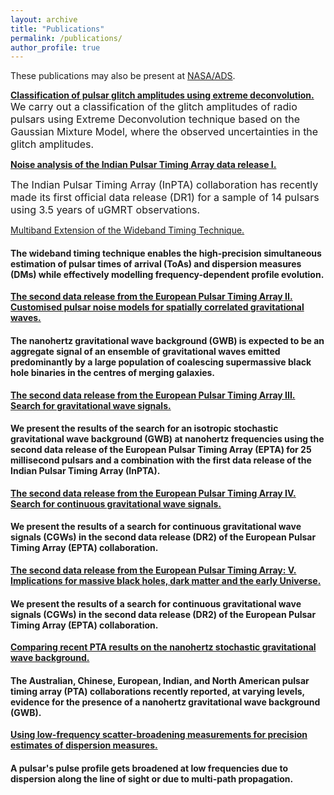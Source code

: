 ```yaml
---
layout: archive
title: "Publications"
permalink: /publications/
author_profile: true
---
```


These publications may also be present at [NASA/ADS](https://ui.adsabs.harvard.edu/search/p_=0&q=author%3A%22Arumugam%2C%20S.%22%20AND%20database%3Aastronomy&sort=date%20desc%2C%20bibcode%20desc).

[**Classification of pulsar glitch amplitudes using extreme deconvolution.**](https://www.sciencedirect.com/science/article/abs/pii/S2214404822000799?via%3Dihub)
    <font size="3"> We carry out a classification of the glitch amplitudes of radio pulsars using Extreme Deconvolution technique based on the Gaussian Mixture Model, where the observed uncertainties in the glitch amplitudes.</font>


[**Noise analysis of the Indian Pulsar Timing Array data release I.**](https://journals.aps.org/prd/abstract/10.1103/PhysRevD.108.023008)

<font size="3">The Indian Pulsar Timing Array (InPTA) collaboration has recently made its first official data release (DR1) for a sample of 14 pulsars using 3.5 years of uGMRT observations.</font>


[Multiband Extension of the Wideband Timing Technique.](https://academic.oup.com/mnras/article/527/1/213/7310865)

#### The wideband timing technique enables the high-precision simultaneous estimation of pulsar times of arrival (ToAs) and dispersion measures (DMs) while effectively modelling frequency-dependent profile evolution.

[**The second data release from the European Pulsar Timing Array II. Customised pulsar noise models
for spatially correlated gravitational waves.**](https://www.aanda.org/articles/aa/full_html/2023/10/aa46842-23/aa46842-23.html)

#### The nanohertz gravitational wave background (GWB) is expected to be an aggregate signal of an ensemble of gravitational waves emitted predominantly by a large population of coalescing supermassive black hole binaries in the centres of merging galaxies.


[**The second data release from the European Pulsar Timing Array III. Search for gravitational wave
signals.**](https://www.aanda.org/articles/aa/abs/2023/10/aa46844-23/aa46844-23.html)

#### We present the results of the search for an isotropic stochastic gravitational wave background (GWB) at nanohertz frequencies using the second data release of the European Pulsar Timing Array (EPTA) for 25 millisecond pulsars and a combination with the first data release of the Indian Pulsar Timing Array (InPTA).


[**The second data release from the European Pulsar Timing Array IV. Search for continuous gravitational
wave signals.**](https://arxiv.org/abs/2306.16226)

#### We present the results of a search for continuous gravitational wave signals (CGWs) in the second data release (DR2) of the European Pulsar Timing Array (EPTA) collaboration.


[**The second data release from the European Pulsar Timing Array: V. Implications for massive black holes,
dark matter and the early Universe.**](https://arxiv.org/abs/2306.162271)

#### We present the results of a search for continuous gravitational wave signals (CGWs) in the second data release (DR2) of the European Pulsar Timing Array (EPTA) collaboration.


[**Comparing recent PTA results on the nanohertz stochastic gravitational wave background.**](https://arxiv.org/abs/2309.00693)

#### The Australian, Chinese, European, Indian, and North American pulsar timing array (PTA) collaborations recently reported, at varying levels, evidence for the presence of a nanohertz gravitational wave background (GWB).


[**Using low-frequency scatter-broadening measurements for precision estimates of dispersion measures.**](https://arxiv.org/abs/2309.16765)

#### A pulsar's pulse profile gets broadened at low frequencies due to dispersion along the line of sight or due to multi-path propagation.

